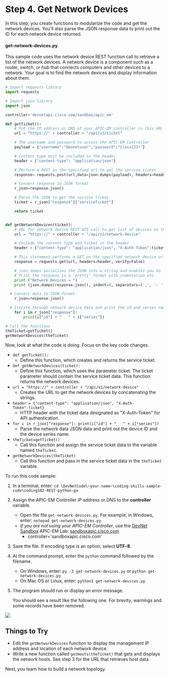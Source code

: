 # Step 4. Get Network Devices

In this step, you create functions to modularize the code and get the network devices. You'll also parse the JSON response data to print out the ID for each network device returned.


#### get-network-devices.py
This sample code uses the network device REST function call to retrieve a list of the network devices. A network device is a component such as a router, switch, or hub that connects computers and other devices to a network. Your goal is to find the network devices and display information about them.


```python
# Import requests library
import requests

# Import json library
import json

controller='devnetapi.cisco.com/sandbox/apic_em'

def getTicket():
	# Put the IP address or DNS of your APIC-EM controller in this URL
	url = "https://" + controller + "/api/v1/ticket"

	# The username and password to access the APIC-EM Controller
	payload = {"username":"devnetuser","password":"Cisco123!"}

	# Content type must be included in the header
	header = {"content-type": "application/json"}

	# Perform a POST on the specified url to get the service ticket
	response= requests.post(url,data=json.dumps(payload), headers=header, verify=False)

	# Convert response to JSON format
	r_json=response.json()

	# Parse the JSON to get the service ticket
	ticket = r_json["response"]["serviceTicket"]

	return ticket


def getNetworkDevices(ticket):
	# URL for network device REST API call to get list of devices on the network.
	url = "https://" + controller + "/api/v1/network-device"

	# Include the content type and ticket in the header
	header = {"content-type": "application/json", "X-Auth-Token":ticket}

	# This statement performs a GET on the specified network device url
	response = requests.get(url, headers=header, verify=False)

	# json.dumps serializes the JSON into a string and enables you to
	# Print the response in a 'pretty' format with indentation etc.
	print ("Network Devices = ")
	print (json.dumps(response.json(), indent=4, separators=(',', ': ')))

  # Convert data to JSON format.
	r_json=response.json()

  # Iterate through network device data and print the id and series name of each device
	for i in r_json["response"]:
		print(i["id"] + "   " + i["series"])

# Call the functions
theTicket=getTicket()
getNetworkDevices(theTicket)
```

Now, look at what the code is doing. Focus on the key code changes.

* `def getTicket():`
    * Define this function, which creates and returns the service ticket.
* `def getNetworkDevices(ticket):`
    * Define this function, which uses the parameter ticket. The ticket parameter should contain the service ticket data. This function returns the network devices.
* `url = "https://" + controller + "/api/v1/network-device"`
    * Creates the URL to get the network devices by concatenating the strings.
* `header = {"content-type": "application/json", "X-Auth-Token":ticket}`
    * HTTP header with the ticket data designated as "X-Auth-Token" for API authentication.
* `for i in r_json["response"]: print(i["id"] + "   " + i["series"])`
    * Parse the network data JSON data and print out the device ID and the device series name.
* `theTicket=getTicket()`
    * Call this function and assign the service ticket data to the variable named `theTicket`.
* `getNetworkDevices(theTicket)`
    * Call this function and pass in the service ticket data in the `theTicket` variable.

To run this code sample:
1. In a terminal, enter:
    `cd \DevNetCode\~your-name~\coding-skills-sample-code\coding102-REST-python-ga`
2. Assign the APIC-EM Controller IP address or DNS to the **controller** variable.
    * Open the file `get-network-devices.py`. For example, in Windows, enter: `notepad get-network-devices.py`
    * *If you are not using your APIC-EM Controller*, use the [DevNet Sandbox](https://developer.cisco.com/site/devnet/sandbox/) APIC-EM Lab: [sandboxapic.cisco.com](https://sandboxapic.cisco.com)
        * controller='sandboxapic.cisco.com'
3. Save the file. If encoding type is an option, select **UTF-8**.
4. At the command prompt, enter the `python` command followed by the filename.
    * On Windows, enter: `py -3 get-network-devices.py` or `python get-network-devices.py`
    * On Mac OS or Linux, enter: `python3 get-network-devices.py`
5. The program should run or display an error message.

    You should see a result like the following one. For brevity, warnings and some records have been removed.

![](/posts/files/coding-102-rest-python-ga/assets/images/get-devices.png)

## Things to Try
* Edit the `getNetworkDevices` function to display the management IP address and location of each network device.
* Write a new function called `getHosts(theTicket)` that gets and displays the network hosts. See step 3 for the URL that retrieves host data.

Next, you learn how to build a network topology.
